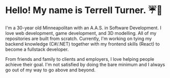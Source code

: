 <h1>Hello! My name is Terrell Turner.
☔🔱 
</h1>

I'm a 30-year old Minneapolitan with an A.A.S. in Software Development. I love web development, game development, and 3D modelling. All of my repositories are built from scratch. Currently, I'm working on tying my backend knowledge (C#/.NET) together with my frontend skills (React) to become a fullstack developer.

From friends and family to clients and employers, I love helping people achieve their goal. I'm not satisfied by doing the bare minimum and I always go out of my way to go above and beyond. 

<!--
**meshDrip/meshDrip** is a ✨ _special_ ✨ repository because its `README.md` (this file) appears on your GitHub profile.

Here are some ideas to get you started:

- 🔭 I’m currently working on ...
- 🌱 I’m currently learning ...
- 👯 I’m looking to collaborate on ...
- 🤔 I’m looking for help with ...
- 💬 Ask me about ...
- 📫 How to reach me: ...
- 😄 Pronouns: ...
- ⚡ Fun fact: ...
-->
